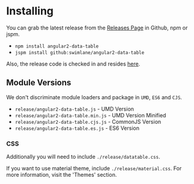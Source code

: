 # Installing

You can grab the latest release from the [Releases Page](https://github.com/swimlane/angular2-data-table/releases) in Github, npm or jspm.

* `npm install angular2-data-table`
* `jspm install github:swimlane/angular2-data-table`

Also, the release code is checked in and resides [here](https://github.com/swimlane/angular2-data-table/tree/master/release).

## Module Versions
We don't discriminate module loaders and package in `UMD`, `ES6` and `CJS`.

- `release/angular2-data-table.js` - UMD Version
- `release/angular2-data-table.min.js` - UMD Version Minified
- `release/angular2-data-table.cjs.js` - CommonJS Version
- `release/angular2-data-table.es.js` - ES6 Version

### CSS
Additionally you will need to include `./release/datatable.css`.

If you want to use material theme, include `./release/material.css`. For more information, visit the 'Themes' section.

